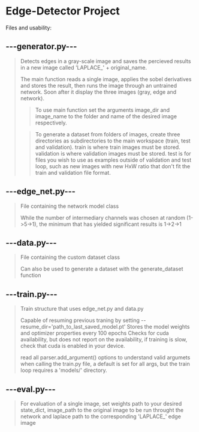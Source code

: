 # Edge-Detector Project

Files and usability:

## ---generator.py---
>
>Detects edges in a gray-scale image and saves the percieved results in a new image called 'LAPLACE_' + original_name.
>
>The main function reads a single image, applies the sobel derivatives and stores the result, then runs the image through an untrained network. Soon after it display the three images (gray, edge and network).
>
>>To use main function set the arguments image_dir and image_name to the folder and name of the desired image respectively.
>
>>To generate a dataset from folders of images, create three directories as subdirectories to the main workspace (train, test and validation).
>>train is where train images must be stored.
>>validation is where validation images must be stored.
>>test is for files you wish to use as examples outside of validation and test loop, such as new images with new HxW ratio that don't fit the train and validation file format.


## ---edge_net.py---
>
>File containing the network model class
>
>While the number of intermediary channels was chosen at random (1->5->1), the minimum that has yielded significant results is 1->2->1

## ---data.py---
>
>File containing the custom dataset class
>
>Can also be used to generate a dataset with the generate_dataset function

## ---train.py---
>
>Train structure that uses edge_net.py and data.py
>
>Capable of resuming previous traning by setting --resume_dir='path_to_last_saved_model.pt'
>Stores the model weights and optimizer properties every 100 epochs
>Checks for cuda availability, but does not report on the availability, if training is slow, check that cuda is enabled in your device.
>
>read all parser.add_argument() options to understand valid argumets when calling the train.py file, a default is set for all args, but the train loop requires a 'models/' directory.

## ---eval.py---
>
>For evaluation of a single image, set weights path to your desired state_dict, image_path to the original image to be run throught the network and laplace path to the corresponding 'LAPLACE_' edge image
>
















